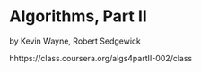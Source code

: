 Algorithms, Part II 
========
by Kevin Wayne, Robert Sedgewick


hhttps://class.coursera.org/algs4partII-002/class
